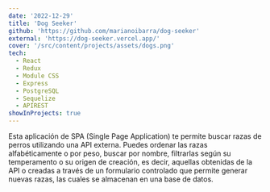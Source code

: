 ```yaml
---
date: '2022-12-29'
title: 'Dog Seeker'
github: 'https://github.com/marianoibarra/dog-seeker'
external: 'https://dog-seeker.vercel.app/'
cover: '/src/content/projects/assets/dogs.png'
tech:
  - React
  - Redux
  - Module CSS
  - Express
  - PostgreSQL
  - Sequelize
  - APIREST
showInProjects: true
---
```


Esta aplicación de SPA (Single Page Application) te permite buscar razas de perros utilizando una API externa. Puedes ordenar las razas alfabéticamente o por peso, buscar por nombre, filtrarlas según su temperamento o su origen de creación, es decir, aquellas obtenidas de la API o creadas a través de un formulario controlado que permite generar nuevas razas, las cuales se almacenan en una base de datos.